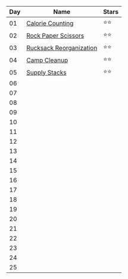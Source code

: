 | Day | Name                                                           | Stars |
| --- | -------------------------------------------------------------- | ----- |
| 01  | [Calorie Counting](https://adventofcode.com/2022/day/1)        | ⭐⭐  |
| 02  | [Rock Paper Scissors](https://adventofcode.com/2022/day/2)     | ⭐⭐  |
| 03  | [Rucksack Reorganization](https://adventofcode.com/2022/day/3) | ⭐⭐  |
| 04  | [Camp Cleanup](https://adventofcode.com/2022/day/4)            | ⭐⭐  |
| 05  | [Supply Stacks](https://adventofcode.com/2022/day/5)           | ⭐⭐  |
| 06  |                                                                |       |
| 07  |                                                                |       |
| 08  |                                                                |       |
| 09  |                                                                |       |
| 10  |                                                                |       |
| 11  |                                                                |       |
| 12  |                                                                |       |
| 13  |                                                                |       |
| 14  |                                                                |       |
| 15  |                                                                |       |
| 16  |                                                                |       |
| 17  |                                                                |       |
| 18  |                                                                |       |
| 19  |                                                                |       |
| 20  |                                                                |       |
| 21  |                                                                |       |
| 22  |                                                                |       |
| 23  |                                                                |       |
| 24  |                                                                |       |
| 25  |                                                                |       |
